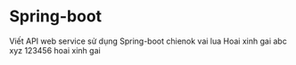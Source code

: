 # Spring-boot
Viết API web service sử dụng Spring-boot chienok vai lua
Hoai xinh gai
abc xyz
123456 hoai xinh gai
